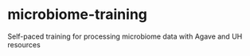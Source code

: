 # microbiome-training
Self-paced training for processing microbiome data with Agave and UH resources
